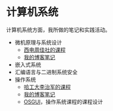 # 计算机系统

计算机系统方面，我所做的笔记和实践活动。

- 微机原理与系统设计
  - [西电周佳社的课程](https://www.bilibili.com/video/BV1R7411Y7sA?p=1)
  - [我的博客笔记](https://www.cnblogs.com/Roboduster/p/17062593.html)
- 嵌入式系统
- 汇编语言与二进制系统安全
- 操作系统
  - [哈工大李治军的课程](https://www.bilibili.com/video/BV1iW411Y73K/?spm_id_from=333.337.search-card.all.click)
  - [我的博客笔记](https://www.cnblogs.com/Roboduster/p/16705198.html)
  - [OSGUI](https://github.com/zzrs123/osgui)，操作系统课程的课程设计
